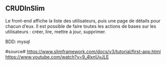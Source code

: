 ## CRUDInSlim ##

Le front-end affiche la liste des utilisateurs,  puis une page de détails pour chacun d’eux. Il est possible de faire toutes les actions de bases sur
les utilisateurs :
créer,
lire,
mettre
à
jour,
supprimer. 

BDD: mysql

#source#
https://www.slimframework.com/docs/v3/tutorial/first-app.html
https://www.youtube.com/watch?v=9_4lxnUyJLE




